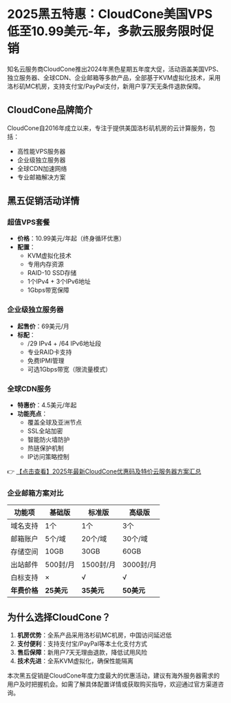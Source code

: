 # 2025黑五特惠：CloudCone美国VPS低至10.99美元-年，多款云服务限时促销

知名云服务商CloudCone推出2024年黑色星期五年度大促，活动涵盖美国VPS、独立服务器、全球CDN、企业邮箱等多款产品，全部基于KVM虚拟化技术，采用洛杉矶MC机房，支持支付宝/PayPal支付，新用户享7天无条件退款保障。

## CloudCone品牌简介

CloudCone自2016年成立以来，专注于提供美国洛杉矶机房的云计算服务，包括：
- 高性能VPS服务器
- 企业级独立服务器
- 全球CDN加速网络
- 专业邮箱解决方案

## 黑五促销活动详情

### 超值VPS套餐
- **价格**：10.99美元/年起（终身循环优惠）
- **配置**：
  - KVM虚拟化技术
  - 专用内存资源
  - RAID-10 SSD存储
  - 1个IPv4 + 3个IPv6地址
  - 1Gbps带宽保障

### 企业级独立服务器
- **起售价**：69美元/月
- **标配**：
  - /29 IPv4 + /64 IPv6地址段
  - 专业RAID卡支持
  - 免费IPMI管理
  - 可选1Gbps带宽（限流量模式）

### 全球CDN服务
- **特惠价**：4.5美元/年起
- **功能亮点**：
  - 覆盖全球及亚洲节点
  - SSL全站加密
  - 智能防火墙防护
  - 热链保护机制
  - IP访问策略控制

👉 [【点击查看】2025年最新CloudCone优惠码及特价云服务器方案汇总](https://bit.ly/Cloudcone)

### 企业邮箱方案对比

| 功能项        | 基础版       | 标准版       | 高级版       |
|---------------|-------------|-------------|-------------|
| 域名支持       | 1个         | 1个         | 3个         |
| 邮箱账户       | 5个/域      | 20个/域     | 30个/域     |
| 存储空间       | 10GB        | 30GB        | 60GB        |
| 出站邮件       | 500封/月    | 1500封/月   | 3000封/月   |
| 白标支持       | ×           | √           | √           |
| **年费价格**   | **25美元**  | **35美元**  | **50美元**  |

## 为什么选择CloudCone？
1. **机房优势**：全系产品采用洛杉矶MC机房，中国访问延迟低
2. **支付便利**：支持支付宝/PayPal等本土化支付方式
3. **售后保障**：新用户7天无理由退款，降低试用风险
4. **技术先进**：全系KVM虚拟化，确保性能隔离

本次黑五促销是CloudCone年度力度最大的优惠活动，建议有海外服务器需求的用户及时把握机会。如需了解具体配置详情或获取购买指导，欢迎通过官方渠道咨询。